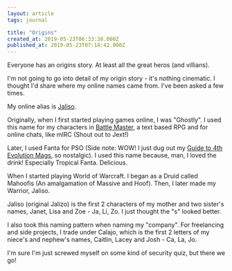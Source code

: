```yaml
---
layout: article
tags: journal

title: "Origins"
created_at: 2019-05-23T06:33:38.000Z
published_at: 2019-05-23T07:14:42.000Z
---
```

Everyone has an origins story. At least all the great heros (and villians).

I'm not going to go into detail of my origin story - it's nothing cinematic. I thought I'd share where my online names came from. I've been asked a few times.

My online alias is [Jaliso](https://twitter.com/JalisoCSP).

Originally, when I first started playing games online, I was "Ghostly". I used this name for my characters in [Battle Master](https://battlemaster.org/), a text based RPG and for online chats, like mIRC (Shout out to Jext!)

Later, I used Fanta for PSO (Side note: WOW! I just dug out my [Guide to 4th Evolution Mags](http://www.pso-world.com/sections.php?op=viewarticle&artid=2351), so nostalgic). I used this name because, man, I loved the drink! Especially Tropical Fanta. Delicious.

When I started playing World of Warcraft. I began as a Druid called Mahoofis (An amalgamation of Massive and Hoof). Then, I later made my Warrior, Jaliso.

Jaliso (original Jalizo) is the first 2 characters of my mother and two sister's names, Janet, Lisa and Zoe - Ja, Li, Zo. I just thought the "s" looked better.

I also took this naming pattern when naming my "company". For freelancing and side projects, I trade under Calajo, which is the first 2 letters of my niece's and nephew's names, Caitlin, Lacey and Josh - Ca, La, Jo.

I'm sure I'm just screwed myself on some kind of security quiz, but there we go!
